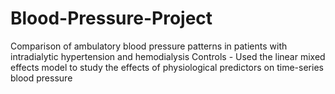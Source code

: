 # Blood-Pressure-Project
Comparison of ambulatory blood pressure patterns in patients with intradialytic hypertension and hemodialysis Controls - Used the linear mixed effects model to study the effects of physiological predictors on time-series blood pressure  
